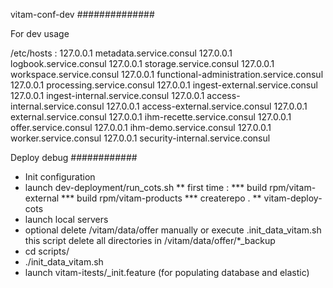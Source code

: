 vitam-conf-dev
##############

For dev usage

/etc/hosts :
127.0.0.1       metadata.service.consul
127.0.0.1       logbook.service.consul
127.0.0.1       storage.service.consul
127.0.0.1       workspace.service.consul
127.0.0.1       functional-administration.service.consul
127.0.0.1       processing.service.consul
127.0.0.1       ingest-external.service.consul
127.0.0.1       ingest-internal.service.consul
127.0.0.1       access-internal.service.consul
127.0.0.1       access-external.service.consul
127.0.0.1       external.service.consul
127.0.0.1       ihm-recette.service.consul
127.0.0.1       offer.service.consul
127.0.0.1       ihm-demo.service.consul
127.0.0.1		worker.service.consul
127.0.0.1		security-internal.service.consul


Deploy debug
############

* Init configuration 
* launch dev-deployment/run_cots.sh
** first time :
*** build rpm/vitam-external
*** build rpm/vitam-products
*** createrepo .
** vitam-deploy-cots
* launch local servers
* optional delete /vitam/data/offer manually or execute .init_data_vitam.sh this script delete all directories in /vitam/data/offer/*_backup
* cd scripts/
* ./init_data_vitam.sh
* launch vitam-itests/_init.feature (for populating database and elastic)



